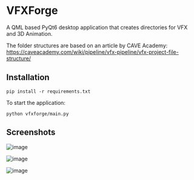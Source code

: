 # VFXForge
A QML based PyQt6 desktop application that creates directories for VFX and 3D Animation.

The folder structures are based on an article by CAVE Academy:
https://caveacademy.com/wiki/pipeline/vfx-pipeline/vfx-project-file-structure/

## Installation

`pip install -r requirements.txt`

To start the application:

`python vfxforge/main.py`

 ## Screenshots

 ![image](https://github.com/umraan-xm/VFXForge/assets/120903301/24bddadf-2801-4ccf-a45b-9344fd65ce0f)
 
 ![image](https://github.com/umraan-xm/VFXForge/assets/120903301/156076be-e537-4066-b894-1061873e0398)

 ![image](https://github.com/umraan-xm/VFXForge/assets/120903301/94231bc0-309a-4827-933f-d92e734b88da)




 
